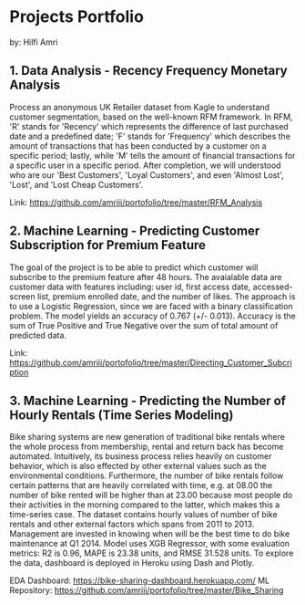 # Projects Portfolio  
by: Hilfi Amri

## 1. Data Analysis - Recency Frequency Monetary Analysis  
Process an anonymous UK Retailer dataset from Kagle to understand customer segmentation, based on the well-known RFM framework.
In RFM, 'R' stands for 'Recency' which represents the difference of last purchased date and a predefined date; 'F' stands for 'Frequency'
which describes the amount of transactions that has been conducted by a customer on a specific period; lastly, while 'M' tells the amount
of financial transactions for a specific user in a specific period. After completion, we will understood who are our 'Best Customers', 
'Loyal Customers', and even 'Almost Lost', 'Lost', and 'Lost Cheap Customers'.  
  
Link: https://github.com/amriii/portofolio/tree/master/RFM_Analysis

## 2. Machine Learning - Predicting Customer Subscription for Premium Feature
The goal of the project is to be able to predict which customer will subscribe to the premium feature after 48 hours. The avaialable data are customer data with features including: user id, first access date, accessed-screen list, premium enrolled date, and the number of likes. The approach is to use a Logistic Regression, since we are faced with a binary classification problem. The model yields an accuracy of 0.767 (+/- 0.013). 
Accuracy is the sum of True Positive and True Negative over the sum of total amount of predicted data.  
  
Link: https://github.com/amriii/portofolio/tree/master/Directing_Customer_Subcription

## 3. Machine Learning - Predicting the Number of Hourly Rentals (Time Series Modeling)
Bike sharing systems are new generation of traditional bike rentals where the whole process from membership, 
rental and return back has become automated. Intuitively, its business process relies heavily on customer behavior, which is also effected by other external values such as the environmental conditions. Furthermore, the number of bike rentals follow certain patterns that are heavily correlated with time, e.g. at 08.00 the number of bike rented will be higher than at 23.00 because most people do their activities in the morning compared to the latter, which makes this a time-series case. The dataset contains hourly values of number of bike rentals and other external factors which spans from 2011 to 2013. Management are invested in knowing when will be the best time to do bike maintenance at Q1 2014. Model uses XGB Regressor, with some evaluation metrics: R2 is 0.96, MAPE is 23.38 units, and RMSE 31.528 units. To explore the data, dashboard is deployed in Heroku using Dash and Plotly.
  
EDA Dashboard:  https://bike-sharing-dashboard.herokuapp.com/
ML Repository: https://github.com/amriii/portofolio/tree/master/Bike_Sharing
